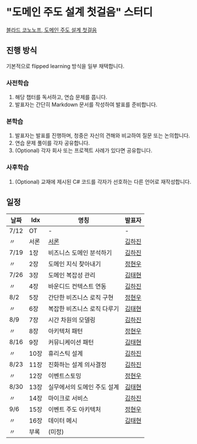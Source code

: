 # "도메인 주도 설계 첫걸음" 스터디

[블라드 코노노프, 도메인 주도 설계 첫걸음](https://www.yes24.com/Product/Goods/109708596)

## 진행 방식

기본적으로 flipped learning 방식을 일부 채택합니다.

### 사전학습

1. 해당 챕터를 독서하고, 연습 문제를 풉니다.
2. 발표자는 간단히 Markdown 문서를 작성하여 발표를 준비합니다.

### 본학습

1. 발표자는 발표를 진행하며, 청중은 자신의 견해와 비교하여 질문 또는 논의합니다.
2. 연습 문제 풀이를 각자 공유합니다.
3. (Optional) 각자 회사 또는 프로젝트 사례가 있다면 공유합니다.

### 사후학습

1. (Optional) 교재에 제시된 C# 코드를 각자가 선호하는 다른 언어로 재작성합니다.

## 일정

| 날짜 | Idx | 명칭 | 발표자 |
| - | - | - | - |
| 7/12 | OT | - | - |
| 〃 | 서론 | [서론](서론) | [김하진](https://github.com/hajin-kim) |
| 7/19 | 1장 | 비즈니스 도메인 분석하기 | [김하진](https://github.com/hajin-kim) |
| 〃 | 2장 | 도메인 지식 찾아내기 | [정현우](https://github.com/BLUEBERRYLJ) |
| 7/26 | 3장 | 도메인 복잡성 관리 | [김태현](https://github.com/tanggu01) |
| 〃 | 4장 | 바운디드 컨텍스트 연동 | [김하진](https://github.com/hajin-kim) |
| 8/2 | 5장 | 간단한 비즈니스 로직 구현 | [정현우](https://github.com/BLUEBERRYLJ) |
| 〃 | 6장 | 복잡한 비즈니스 로직 다루기 | [김태현](https://github.com/tanggu01) |
| 8/9 | 7장 | 시간 차원의 모델링 | [김하진](https://github.com/hajin-kim) |
| 〃 | 8장 | 아키텍처 패턴 | [정현우](https://github.com/BLUEBERRYLJ) |
| 8/16 | 9장 | 커뮤니케이션 패턴 | [김태현](https://github.com/tanggu01) |
| 〃 | 10장 | 휴리스틱 설계 | [김하진](https://github.com/hajin-kim) |
| 8/23 | 11장 | 진화하는 설계 의사결정 | [김하진](https://github.com/hajin-kim) |
| 〃 | 12장 | 이벤트스토밍 | [정현우](https://github.com/BLUEBERRYLJ) |
| 8/30 | 13장 | 실무에서의 도메인 주도 설계 | [김태현](https://github.com/tanggu01) |
| 〃 | 14장 | 마이크로 서비스 | [김하진](https://github.com/hajin-kim) |
| 9/6 | 15장 | 이벤트 주도 아키텍처 | [정현우](https://github.com/BLUEBERRYLJ) |
| 〃 | 16장 | 데이터 메시 | [김태현](https://github.com/tanggu01) |
| 〃 | 부록 | (미정) |
